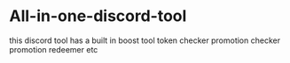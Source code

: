 # All-in-one-discord-tool
this discord tool has a built in boost tool token checker promotion checker promotion redeemer etc
